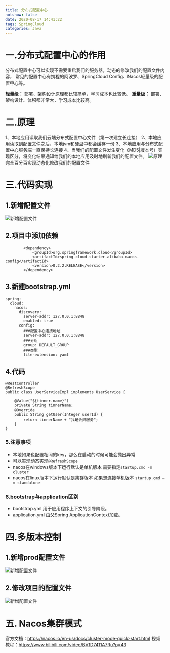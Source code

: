 ```yaml
---
title: 分布式配置中心
notshow: false
date: 2020-08-17 14:41:22
tags: SpringCloud
categories: Java
---
```

<meta name="referrer" content="no-referrer" />

# 一.分布式配置中心的作用
分布式配置中心可以实现不需要重启我们的服务器，动态的修改我们的配置文件内容，
常见的配置中心有携程的阿波罗、SpringCloud Config、Nacos轻量级的配置中心等。

**轻量级：** 部署、架构设计原理都比较简单，学习成本也比较低。
**重量级：** 部署、架构设计、体积都非常大，学习成本比较高。

<!-- more -->

# 二.原理
1、本地应用读取我们云端分布式配置中心文件（第一次建立长连接）
2、本地应用读取到配置文件之后，本地jvm和硬盘中都会缓存一份
3、本地应用与分布式配置中心服务端一直保持长连接
4、当我们的配置文件发生变化（MD5|版本号）实现区分，将变化结果通知给我们的本地应用及时地刷新我们的配置文件。
![原理](分布式配置中心/分布式配置中心原理.jpg)
完全百分百实现动态化修改我们的配置文件

# 三.代码实现
## 1.新增配置文件
![新增配置文件](分布式配置中心/1.jpg)

## 2.项目中添加依赖
```
        <dependency>
            <groupId>org.springframework.cloud</groupId>
            <artifactId>spring-cloud-starter-alibaba-nacos-config</artifactId>
            <version>0.2.2.RELEASE</version>
        </dependency>
```

## 3.新建bootstrap.yml
```
spring:
  cloud:
    nacos:
      discovery:
        server-addr: 127.0.0.1:8848
        enabled: true
      config:
        ###配置中心连接地址
        server-addr: 127.0.0.1:8848
        ###分组
        group: DEFAULT_GROUP
        ###类型
        file-extension: yaml
```

## 4.代码
```
@RestController
@RefreshScope
public class UserServiceImpl implements UserService {

    @Value("${tinner.name}")
    private String tinnerName;
    @Override
    public String getUser(Integer userId) {
        return tinnerName + "我是会员服务";
    }
}
```

### 5.注意事项
- 本地如果也配置相同的key，那么在启动的时候可能会抛出异常
- 可以实现动态实现`@RefreshScope`
- nacos在windows版本下运行默认是单机版本 需要指定`startup.cmd -m cluster`
- nacos在linux版本下运行默认是集群版本 如果想连接单机版本 `startup.cmd –m standalone`

### 6.bootstrap与application区别
- bootstrap.yml 用于应用程序上下文的引导阶段。
- application.yml 由父Spring ApplicationContext加载。

# 四.多版本控制

## 1.新增prod配置文件
![新增配置文件](分布式配置中心/2.jpg)

## 2.修改项目的配置文件
![新增配置文件](分布式配置中心/3.jpg)

# 五. Nacos集群模式
官方文档：https://nacos.io/en-us/docs/cluster-mode-quick-start.html
视频教程：https://www.bilibili.com/video/BV1D7411A7Ru?p=43
